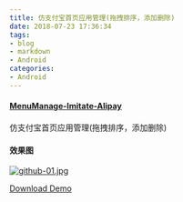 ```yaml
---
title: 仿支付宝首页应用管理(拖拽排序，添加删除)
date: 2018-07-23 17:36:34
tags:
- blog
- markdown
- Android 
categories:
- Android 
---
```


####  [MenuManage-Imitate-Alipay](https://github.com/zhangmiaocc/MenuManage-Imitate-Alipay)
仿支付宝首页应用管理(拖拽排序，添加删除)

#### 效果图

[![github-01.jpg](https://github.com/zhangmiaocc/MenuManage-Imitate-Alipay/raw/master/screenshort/screenshort1.gif)](https://github.com/zhangmiaocc/MenuManage-Imitate-Alipay/blob/master/screenshort/screenshort1.gif)

[Download Demo](https://github.com/zhangmiaocc/MenuManage-Imitate-Alipay/blob/master/apk/app-debug.apk)
